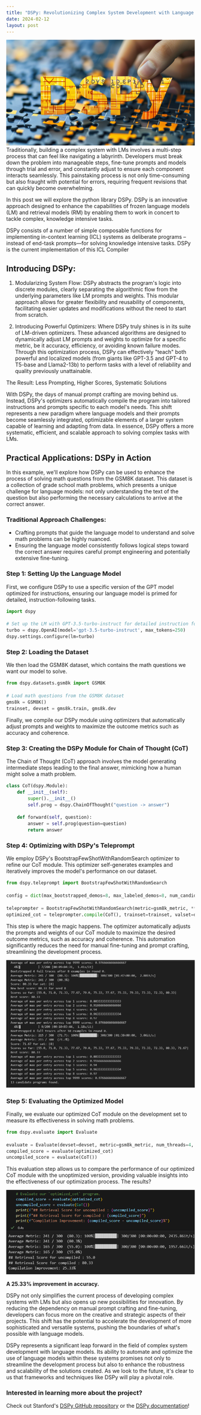 ```yaml
---
title: "DSPy: Revolutionizing Complex System Development with Language Models"
date: 2024-02-12
layout: post
---
```

![DSPy: Revolutionizing Complex System Development with Language Models](000_featured_image.png)
Traditionally, building a complex system with LMs involves a multi-step process that can feel like navigating a labyrinth. Developers must break down the problem into manageable steps, fine-tune prompts and models through trial and error, and constantly adjust to ensure each component interacts seamlessly. This painstaking process is not only time-consuming but also fraught with potential for errors, requiring frequent revisions that can quickly become overwhelming.

In this post we will explore the python library DSPy. DSPy is an innovative approach designed to enhance the capabilities of frozen language models (LM) and retrieval models (RM) by enabling them to work in concert to tackle complex, knowledge intensive tasks.  

DSPy consists of a number of simple composable functions for implementing in-context learning (ICL)  systems as deliberate programs – instead of end-task prompts—for solving knowledge intensive tasks. DSPy is the current implementation of this ICL Compiler  

## Introducing DSPy:
1) Modularizing System Flow: DSPy abstracts the program's logic into discrete modules, clearly separating the algorithmic flow from the underlying parameters like LM prompts and weights. This modular approach allows for greater flexibility and reusability of components, facilitating easier updates and modifications without the need to start from scratch.

2) Introducing Powerful Optimizers: Where DSPy truly shines is in its suite of LM-driven optimizers. These advanced algorithms are designed to dynamically adjust LM prompts and weights to optimize for a specific metric, be it accuracy, efficiency, or avoiding known failure modes. Through this optimization process, DSPy can effectively "teach" both powerful and localized models (from giants like GPT-3.5 and GPT-4 to T5-base and Llama2-13b) to perform tasks with a level of reliability and quality previously unattainable.

The Result: Less Prompting, Higher Scores, Systematic Solutions

With DSPy, the days of manual prompt crafting are moving behind us. Instead, DSPy's optimizers automatically compile the program into tailored instructions and prompts specific to each model's needs. This shift represents a new paradigm where language models and their prompts become seamlessly integrated, optimizable elements of a larger system capable of learning and adapting from data. In essence, DSPy offers a more systematic, efficient, and scalable approach to solving complex tasks with LMs.

## Practical Applications: DSPy in Action
In this example, we'll explore how DSPy can be used to enhance the process of solving math questions from the GSM8K dataset. This dataset is a collection of grade school math problems, which presents a unique challenge for language models: not only understanding the text of the question but also performing the necessary calculations to arrive at the correct answer.

### Traditional Approach Challenges:
- Crafting prompts that guide the language model to understand and solve math problems can be highly nuanced.
- Ensuring the language model consistently follows logical steps toward the correct answer requires careful prompt engineering and potentially extensive fine-tuning.

### Step 1: Setting Up the Language Model
First, we configure DSPy to use a specific version of the GPT model optimized for instructions, ensuring our language model is primed for detailed, instruction-following tasks.

```python 
import dspy

# Set up the LM with GPT-3.5-turbo-instruct for detailed instruction following
turbo = dspy.OpenAI(model='gpt-3.5-turbo-instruct', max_tokens=250)
dspy.settings.configure(lm=turbo)
```

### Step 2: Loading the Dataset
We then load the GSM8K dataset, which contains the math questions we want our model to solve.

```python
from dspy.datasets.gsm8k import GSM8K

# Load math questions from the GSM8K dataset
gms8k = GSM8K()
trainset, devset = gms8k.train, gms8k.dev

```

Finally, we compile our DSPy module using optimizers that automatically adjust prompts and weights to maximize the outcome metrics such as accuracy and coherence.

### Step 3: Creating the DSPy Module for Chain of Thought (CoT)
The Chain of Thought (CoT) approach involves the model generating intermediate steps leading to the final answer, mimicking how a human might solve a math problem.

```python
class CoT(dspy.Module):
    def __init__(self):
        super().__init__()
        self.prog = dspy.ChainOfThought("question -> answer")
    
    def forward(self, question):
        answer = self.prog(question=question)
        return answer 
```

### Step 4: Optimizing with DSPy's Teleprompt
We employ DSPy's BootstrapFewShotWithRandomSearch optimizer to refine our CoT module. This optimizer self-generates examples and iteratively improves the model's performance on our dataset.

```python
from dspy.teleprompt import BootstrapFewShotWithRandomSearch

config = dict(max_bootstrapped_demos=8, max_labeled_demos=8, num_candidate_programs=10, num_threads=4)

teleprompter = BootstrapFewShotWithRandomSearch(metric=gsm8k_metric, **config)
optimized_cot = teleprompter.compile(CoT(), trainset=trainset, valset=devset)
```

This step is where the magic happens. The optimizer automatically adjusts the prompts and weights of our CoT module to maximize the desired outcome metrics, such as accuracy and coherence. This automation significantly reduces the need for manual fine-tuning and prompt crafting, streamlining the development process.

![A picture of the DSPy compile step](001_compile_example.png)

### Step 5: Evaluating the Optimized Model
Finally, we evaluate our optimized CoT module on the development set to measure its effectiveness in solving math problems.

```python
from dspy.evaluate import Evaluate

evaluate = Evaluate(devset=devset, metric=gsm8k_metric, num_threads=4, display_progress=True)
compiled_score = evaluate(optimized_cot)
uncompiled_score = evaluate(CoT())

```
This evaluation step allows us to compare the performance of our optimized CoT module with the unoptimized version, providing valuable insights into the effectiveness of our optimization process. The results? 

![Image showing 25.33% improvement in Model Performance](002_evaluate_example.png)

**A 25.33% improvement in accuracy.**

DSPy not only simplifies the current process of developing complex systems with LMs but also opens up new possibilities for innovation. By reducing the dependency on manual prompt crafting and fine-tuning, developers can focus more on the creative and strategic aspects of their projects. This shift has the potential to accelerate the development of more sophisticated and versatile systems, pushing the boundaries of what's possible with language models.

DSPy represents a significant leap forward in the field of complex system development with language models. Its ability to automate and optimize the use of language models within these systems promises not only to streamline the development process but also to enhance the robustness and scalability of the solutions created. As we look to the future, it's clear to us that frameworks and techniques like DSPy will play a pivotal role.


### Interested in learning more about the project? 
Check out Stanford's [DSPy GitHub repository](https://github.com/stanfordnlp/dspy/tree/main) or the [DSPy documentation](https://dspy-docs.vercel.app/)! 

